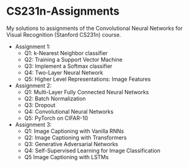 # CS231n-Assignments
My solutions to assignments of the Convolutional Neural Networks for Visual Recognition (Stanford CS231n) course.
* Assignment 1:
  - Q1: k-Nearest Neighbor classifier
  - Q2: Training a Support Vector Machine
  - Q3: Implement a Softmax classifier
  - Q4: Two-Layer Neural Network
  - Q5: Higher Level Representations: Image Features
* Assignment 2:
  - Q1: Multi-Layer Fully Connected Neural Networks
  - Q2: Batch Normalization
  - Q3: Dropout
  - Q4: Convolutional Neural Networks
  - Q5: PyTorch on CIFAR-10
* Assignment 3:
  - Q1: Image Captioning with Vanilla RNNs
  - Q2: Image Captioning with Transformers
  - Q3: Generative Adversarial Networks
  - Q4: Self-Supervised Learning for Image Classification
  - Q5 Image Captioning with LSTMs
